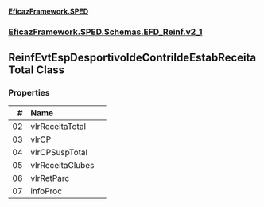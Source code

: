 #### [EficazFramework.SPED](EficazFrameworkSPED.md 'EficazFramework SPED')
### [EficazFramework.SPED.Schemas.EFD_Reinf.v2_1](EficazFramework.SPED.Schemas.EFD_Reinf.v2_1.md 'EficazFramework.SPED.Schemas.EFD_Reinf.v2_1')

## ReinfEvtEspDesportivoIdeContriIdeEstabReceitaTotal Class
### Properties

| # | Name | |
| ---: | :--- | :--- |
| 02 | vlrReceitaTotal |  |
| 03 | vlrCP |  |
| 04 | vlrCPSuspTotal |  |
| 05 | vlrReceitaClubes |  |
| 06 | vlrRetParc |  |
| 07 | infoProc |  |
